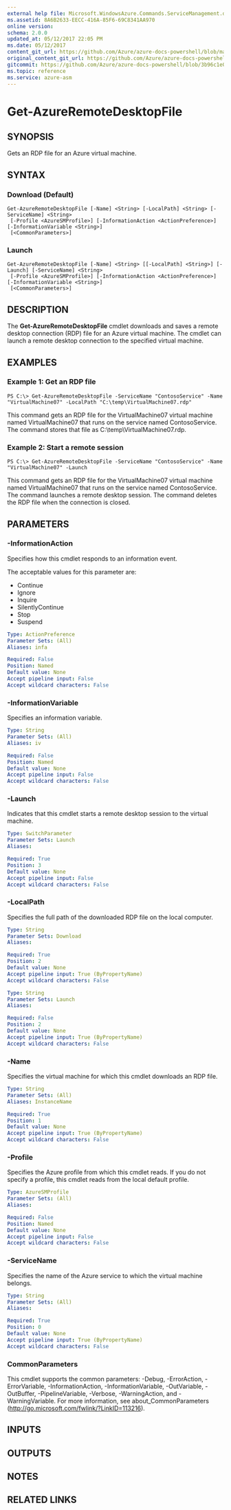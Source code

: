 ```yaml
---
external help file: Microsoft.WindowsAzure.Commands.ServiceManagement.dll-Help.xml
ms.assetid: 8A6B2633-EECC-416A-85F6-69C8341AA970
online version:
schema: 2.0.0
updated_at: 05/12/2017 22:05 PM
ms.date: 05/12/2017
content_git_url: https://github.com/Azure/azure-docs-powershell/blob/master/azureps-cmdlets-docs/ServiceManagement/Azure/v4.0.0/Get-AzureRemoteDesktopFile.md
original_content_git_url: https://github.com/Azure/azure-docs-powershell/blob/master/azureps-cmdlets-docs/ServiceManagement/Azure/v4.0.0/Get-AzureRemoteDesktopFile.md
gitcommit: https://github.com/Azure/azure-docs-powershell/blob/3b96c1e0b28fc56dfbf6de55728d5478e0d02def
ms.topic: reference
ms.service: azure-asm
---
```


# Get-AzureRemoteDesktopFile

## SYNOPSIS
Gets an RDP file for an Azure virtual machine.

## SYNTAX

### Download (Default)
```
Get-AzureRemoteDesktopFile [-Name] <String> [-LocalPath] <String> [-ServiceName] <String>
 [-Profile <AzureSMProfile>] [-InformationAction <ActionPreference>] [-InformationVariable <String>]
 [<CommonParameters>]
```

### Launch
```
Get-AzureRemoteDesktopFile [-Name] <String> [[-LocalPath] <String>] [-Launch] [-ServiceName] <String>
 [-Profile <AzureSMProfile>] [-InformationAction <ActionPreference>] [-InformationVariable <String>]
 [<CommonParameters>]
```

## DESCRIPTION
The **Get-AzureRemoteDesktopFile** cmdlet downloads and saves a remote desktop connection (RDP) file for an Azure virtual machine.
The cmdlet can launch a remote desktop connection to the specified virtual machine.

## EXAMPLES

### Example 1: Get an RDP file
```
PS C:\> Get-AzureRemoteDesktopFile -ServiceName "ContosoService" -Name "VirtualMachine07" -LocalPath "C:\temp\VirtualMachine07.rdp"
```

This command gets an RDP file for the VirtualMachine07 virtual machine named VirtualMachine07 that runs on the service named ContosoService.
The command stores that file as C:\temp\VirtualMachine07.rdp.

### Example 2: Start a remote session
```
PS C:\> Get-AzureRemoteDesktopFile -ServiceName "ContosoService" -Name "VirtualMachine07" -Launch
```

This command gets an RDP file for the VirtualMachine07 virtual machine named VirtualMachine07 that runs on the service named ContosoService.
The command launches a remote desktop session.
The command deletes the RDP file when the connection is closed.

## PARAMETERS

### -InformationAction
Specifies how this cmdlet responds to an information event.

The acceptable values for this parameter are:

- Continue
- Ignore
- Inquire
- SilentlyContinue
- Stop
- Suspend

```yaml
Type: ActionPreference
Parameter Sets: (All)
Aliases: infa

Required: False
Position: Named
Default value: None
Accept pipeline input: False
Accept wildcard characters: False
```

### -InformationVariable
Specifies an information variable.

```yaml
Type: String
Parameter Sets: (All)
Aliases: iv

Required: False
Position: Named
Default value: None
Accept pipeline input: False
Accept wildcard characters: False
```

### -Launch
Indicates that this cmdlet starts a remote desktop session to the virtual machine.

```yaml
Type: SwitchParameter
Parameter Sets: Launch
Aliases: 

Required: True
Position: 3
Default value: None
Accept pipeline input: False
Accept wildcard characters: False
```

### -LocalPath
Specifies the full path of the downloaded RDP file on the local computer.

```yaml
Type: String
Parameter Sets: Download
Aliases: 

Required: True
Position: 2
Default value: None
Accept pipeline input: True (ByPropertyName)
Accept wildcard characters: False
```

```yaml
Type: String
Parameter Sets: Launch
Aliases: 

Required: False
Position: 2
Default value: None
Accept pipeline input: True (ByPropertyName)
Accept wildcard characters: False
```

### -Name
Specifies the virtual machine for which this cmdlet downloads an RDP file.

```yaml
Type: String
Parameter Sets: (All)
Aliases: InstanceName

Required: True
Position: 1
Default value: None
Accept pipeline input: True (ByPropertyName)
Accept wildcard characters: False
```

### -Profile
Specifies the Azure profile from which this cmdlet reads.
If you do not specify a profile, this cmdlet reads from the local default profile.

```yaml
Type: AzureSMProfile
Parameter Sets: (All)
Aliases: 

Required: False
Position: Named
Default value: None
Accept pipeline input: False
Accept wildcard characters: False
```

### -ServiceName
Specifies the name of the Azure service to which the virtual machine belongs.

```yaml
Type: String
Parameter Sets: (All)
Aliases: 

Required: True
Position: 0
Default value: None
Accept pipeline input: True (ByPropertyName)
Accept wildcard characters: False
```

### CommonParameters
This cmdlet supports the common parameters: -Debug, -ErrorAction, -ErrorVariable, -InformationAction, -InformationVariable, -OutVariable, -OutBuffer, -PipelineVariable, -Verbose, -WarningAction, and -WarningVariable. For more information, see about_CommonParameters (http://go.microsoft.com/fwlink/?LinkID=113216).

## INPUTS

## OUTPUTS

## NOTES

## RELATED LINKS

